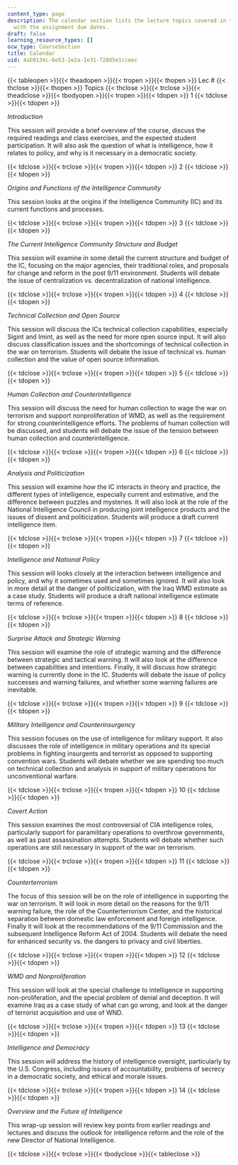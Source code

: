 ```yaml
---
content_type: page
description: The calendar section lists the lecture topics covered in the course along
  with the assignment due dates.
draft: false
learning_resource_types: []
ocw_type: CourseSection
title: Calendar
uid: 4ab9134c-6e53-2e2a-1e31-728d5e1cceec
---
```

{{< tableopen >}}{{< theadopen >}}{{< tropen >}}{{< thopen >}}
Lec #
{{< thclose >}}{{< thopen >}}
Topics
{{< thclose >}}{{< trclose >}}{{< theadclose >}}{{< tbodyopen >}}{{< tropen >}}{{< tdopen >}}
1
{{< tdclose >}}{{< tdopen >}}

*Introduction*

This session will provide a brief overview of the course, discuss the required readings and class exercises, and the expected student participation. It will also ask the question of what is intelligence, how it relates to policy, and why is it necessary in a democratic society.

{{< tdclose >}}{{< trclose >}}{{< tropen >}}{{< tdopen >}}
2
{{< tdclose >}}{{< tdopen >}}

*Origins and Functions of the Intelligence Community*

This session looks at the origins if the Intelligence Community (IC) and its current functions and processes.

{{< tdclose >}}{{< trclose >}}{{< tropen >}}{{< tdopen >}}
3
{{< tdclose >}}{{< tdopen >}}

*The Current Intelligence Community Structure and Budget*

This session will examine in some detail the current structure and budget of the IC, focusing on the major agencies, their traditional roles, and proposals for change and reform in the post 9/11 environment. Students will debate the issue of centralization vs. decentralization of national intelligence.

{{< tdclose >}}{{< trclose >}}{{< tropen >}}{{< tdopen >}}
4
{{< tdclose >}}{{< tdopen >}}

*Technical Collection and Open Source*

This session will discuss the ICs technical collection capabilities, especially Sigint and Imint, as well as the need for more open source input. It will also discuss classification issues and the shortcomings of technical collection in the war on terrorism. Students will debate the issue of technical vs. human collection and the value of open source information.

{{< tdclose >}}{{< trclose >}}{{< tropen >}}{{< tdopen >}}
5
{{< tdclose >}}{{< tdopen >}}

*Human Collection and Counterintelligence*

This session will discuss the need for human collection to wage the war on terrorism and support nonproliferation of WMD, as well as the requirement for strong counterintelligence efforts. The problems of human collection will be discussed, and students will debate the issue of the tension between human collection and counterintelligence.

{{< tdclose >}}{{< trclose >}}{{< tropen >}}{{< tdopen >}}
6
{{< tdclose >}}{{< tdopen >}}

*Analysis and Politicization*

This session will examine how the IC interacts in theory and practice, the different types of intelligence, especially current and estimative, and the difference between puzzles and mysteries. It will also look at the role of the National Intelligence Council in producing joint intelligence products and the issues of dissent and politicization. Students will produce a draft current intelligence item.

{{< tdclose >}}{{< trclose >}}{{< tropen >}}{{< tdopen >}}
7
{{< tdclose >}}{{< tdopen >}}

*Intelligence and National Policy*

This session will looks closely at the interaction between intelligence and policy, and why it sometimes used and sometimes ignored. It will also look in more detail at the danger of politicization, with the Iraq WMD estimate as a case study. Students will produce a draft national intelligence estimate terms of reference.

{{< tdclose >}}{{< trclose >}}{{< tropen >}}{{< tdopen >}}
8
{{< tdclose >}}{{< tdopen >}}

*Surprise Attack and Strategic Warning*

This session will examine the role of strategic warning and the difference between strategic and tactical warning. It will also look at the difference between capabilities and intentions. Finally, it will discuss how strategic warning is currently done in the IC. Students will debate the issue of policy successes and warning failures, and whether some warning failures are inevitable.

{{< tdclose >}}{{< trclose >}}{{< tropen >}}{{< tdopen >}}
9
{{< tdclose >}}{{< tdopen >}}

*Military Intelligence and Counterinsurgency*

This session focuses on the use of intelligence for military support. It also discusses the role of intelligence in military operations and its special problems in fighting insurgents and terrorist as opposed to supporting convention wars. Students will debate whether we are spending too much on technical collection and analysis in support of military operations for unconventional warfare.

{{< tdclose >}}{{< trclose >}}{{< tropen >}}{{< tdopen >}}
10
{{< tdclose >}}{{< tdopen >}}

*Covert Action*

This session examines the most controversial of CIA intelligence roles, particularly support for paramilitary operations to overthrow governments, as well as past assassination attempts. Students will debate whether such operations are still necessary in support of the war on terrorism.

{{< tdclose >}}{{< trclose >}}{{< tropen >}}{{< tdopen >}}
11
{{< tdclose >}}{{< tdopen >}}

*Counterterrorism*

The focus of this session will be on the role of intelligence in supporting the war on terrorism. It will look in more detail on the reasons for the 9/11 warning failure, the role of the Counterterrorism Center, and the historical separation between domestic law enforcement and foreign intelligence. Finally it will look at the recommendations of the 9/11 Commission and the subsequent Intelligence Reform Act of 2004. Students will debate the need for enhanced security vs. the dangers to privacy and civil liberties.

{{< tdclose >}}{{< trclose >}}{{< tropen >}}{{< tdopen >}}
12
{{< tdclose >}}{{< tdopen >}}

*WMD and Nonproliferation*

This session will look at the special challenge to intelligence in supporting non-proliferation, and the special problem of denial and deception. It will examine Iraq as a case study of what can go wrong, and look at the danger of terrorist acquisition and use of WND.

{{< tdclose >}}{{< trclose >}}{{< tropen >}}{{< tdopen >}}
13
{{< tdclose >}}{{< tdopen >}}

*Intelligence and Democracy*

This session will address the history of intelligence oversight, particularly by the U.S. Congress, including issues of accountability, problems of secrecy in a democratic society, and ethical and morale issues.

{{< tdclose >}}{{< trclose >}}{{< tropen >}}{{< tdopen >}}
14
{{< tdclose >}}{{< tdopen >}}

*Overview and the Future of Intelligence*

This wrap-up session will review key points from earlier readings and lectures and discuss the outlook for intelligence reform and the role of the new Director of National Intelligence.

{{< tdclose >}}{{< trclose >}}{{< tbodyclose >}}{{< tableclose >}}